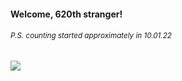 #### Welcome, 620th stranger!

###### <sup>P.S. counting started approximately in 10.01.22</sup>

<img src="https://kraftwerk28.pp.ua/vcnt.png"></img>
